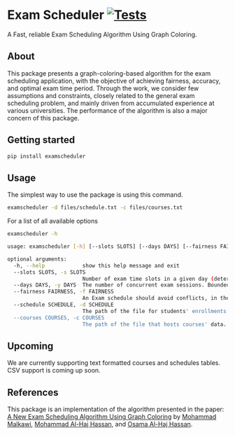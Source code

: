 # Exam Scheduler [![Tests](https://github.com/iamjazzar/palatable/actions/workflows/ci.yml/badge.svg)](https://github.com/iamjazzar/palatable/actions/workflows/ci.yml)

A Fast, reliable Exam Scheduling Algorithm Using Graph Coloring.


## About

This package presents a graph-coloring-based algorithm for the exam scheduling application, with the objective of achieving fairness, accuracy, and optimal exam time period. Through the work, we consider few assumptions and constraints, closely related to the general exam scheduling problem, and mainly driven from accumulated experience at various universities. The performance of the algorithm is also a major concern of this package.


## Getting started

```bash
pip install examscheduler
```

## Usage
The simplest way to use the package is using this command.
```bash
examscheduler -d files/schedule.txt -c files/courses.txt
```

For a list of all available options

```bash
examscheduler -h

usage: examscheduler [-h] [--slots SLOTS] [--days DAYS] [--fairness FAIRNESS] --schedule SCHEDULE --courses COURSES

optional arguments:
  -h, --help            show this help message and exit
  --slots SLOTS, -s SLOTS
                        Number of exam time slots in a given day (determined by the registrar and/or the faculty)
  --days DAYS, -y DAYS  The number of concurrent exam sessions. Bounded by available halls, and the availability of faculty to conduct the exams.
  --fairness FAIRNESS, -f FAIRNESS
                        An Exam schedule should avoid conflicts, in the sense that no two or more exams (this value) for the same student are scheduled at the same time.
  --schedule SCHEDULE, -d SCHEDULE
                        The path of the file for students' enrollments.
  --courses COURSES, -c COURSES
                        The path of the file that hosts courses' data.
```

## Upcoming
We are currently supporting text formatted courses and schedules tables. CSV support is coming up soon.

## References
This package is an implementation of the algorithm presented in the paper: [A New Exam Scheduling Algorithm Using Graph Coloring](https://www.researchgate.net/publication/220413840_A_New_Exam_Scheduling_Algorithm_Using_Graph_Coloring_) by [Mohammad Malkawi](https://www.researchgate.net/profile/Mohammad-Malkawi?_sg%5B0%5D=TEcNNzOft5bBstNFqBqpYNwlD33_i9hbPHM_VdM0ejEl9yLb0r3YiUfqNtuxs_Y_uhAnkis.hSKhfAlXAl3NayTteLeLyY8t6RSx4OY5b15bypYXrJ3un9Ua903F6jrnI7jd0JeCZ67_0fPe98qwQFfo3CHCCg&_sg%5B1%5D=S4XZH5xnJVzEZyFwfdiGPXYnO8827e3_7iQA-5Oslvj7kvxED8NPQBvgVdTnw2ZP_ntRNds.wtaWc_JUa6TzSo4B6VynSf39MvaGXV2dvYT6cXE2Lgmm9gJ95GS9FPHvt43RTIR5WjJU7XUw52NZlV_QmVvgvg), [Mohammad Al-Haj Hassan](https://www.researchgate.net/scientific-contributions/Mohammad-Al-Haj-Hassan-70934694?_sg%5B0%5D=TEcNNzOft5bBstNFqBqpYNwlD33_i9hbPHM_VdM0ejEl9yLb0r3YiUfqNtuxs_Y_uhAnkis.hSKhfAlXAl3NayTteLeLyY8t6RSx4OY5b15bypYXrJ3un9Ua903F6jrnI7jd0JeCZ67_0fPe98qwQFfo3CHCCg&_sg%5B1%5D=S4XZH5xnJVzEZyFwfdiGPXYnO8827e3_7iQA-5Oslvj7kvxED8NPQBvgVdTnw2ZP_ntRNds.wtaWc_JUa6TzSo4B6VynSf39MvaGXV2dvYT6cXE2Lgmm9gJ95GS9FPHvt43RTIR5WjJU7XUw52NZlV_QmVvgvg), and [Osama Al-Haj Hassan](https://www.researchgate.net/profile/Osama-Al-Haj-Hassan?_sg%5B0%5D=TEcNNzOft5bBstNFqBqpYNwlD33_i9hbPHM_VdM0ejEl9yLb0r3YiUfqNtuxs_Y_uhAnkis.hSKhfAlXAl3NayTteLeLyY8t6RSx4OY5b15bypYXrJ3un9Ua903F6jrnI7jd0JeCZ67_0fPe98qwQFfo3CHCCg&_sg%5B1%5D=S4XZH5xnJVzEZyFwfdiGPXYnO8827e3_7iQA-5Oslvj7kvxED8NPQBvgVdTnw2ZP_ntRNds.wtaWc_JUa6TzSo4B6VynSf39MvaGXV2dvYT6cXE2Lgmm9gJ95GS9FPHvt43RTIR5WjJU7XUw52NZlV_QmVvgvg).
